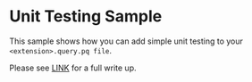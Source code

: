 # Unit Testing Sample
This sample shows how you can add simple unit testing to your `<extension>.query.pq file`. 

Please see [LINK](TODO) for a full write up.
